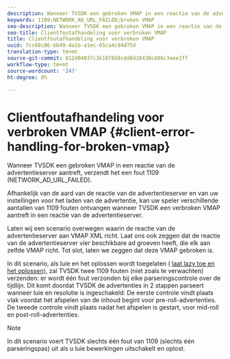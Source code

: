 ```yaml
---
description: Wanneer TVSDK een gebroken VMAP in een reactie van de advertentieserver aantreft, verzendt het een fout 1109 (NETWORK_AD_URL_FAILED).
keywords: 1109;NETWORK_AD_URL_FAILED;broken VMAP
seo-description: Wanneer TVSDK een gebroken VMAP in een reactie van de advertentieserver aantreft, verzendt het een fout 1109 (NETWORK_AD_URL_FAILED).
seo-title: Clientfoutafhandeling voor verbroken VMAP
title: Clientfoutafhandeling voor verbroken VMAP
uuid: 7cc68c86-bb49-4a1b-a1ec-65ca4c94d75d
translation-type: tm+mt
source-git-commit: 812d04037c3b18f8d8cdd0d18430c686c3eee1ff
workflow-type: tm+mt
source-wordcount: '247'
ht-degree: 0%

---
```



# Clientfoutafhandeling voor verbroken VMAP {#client-error-handling-for-broken-vmap}

Wanneer TVSDK een gebroken VMAP in een reactie van de advertentieserver aantreft, verzendt het een fout 1109 (NETWORK_AD_URL_FAILED).

Afhankelijk van de aard van de reactie van de advertentieserver en van uw instellingen voor het laden van de advertentie, kan uw speler verschillende aantallen van 1109 fouten ontvangen wanneer TVSDK een verbroken VMAP aantreft in een reactie van de advertentieserver.

Laten wij een scenario overwegen waarin de reactie van de advertentieserver aan VMAP XML richt. Laat ons ook zeggen dat de reactie van de advertentieserver vier beschikbare ad groeven heeft, die elk aan zelfde VMAP richt. Tot slot, laten we zeggen dat deze VMAP gebroken is.

In dit scenario, als luie en het oplossen wordt toegelaten ( [laat lazy toe en het oplossen](../../../tvsdk-2.7-for-android/ad-insertion/c-psdk-android-2.7-lazy-ad-resolving/t-psdk-android-2.7-enable-lazy-ad-resolving.md)), zal TVSDK twee 1109 fouten (niet zoals te verwachten) verzenden: er wordt één fout verzonden bij elke parseringscontrole over de tijdlijn. Dit komt doordat TVSDK de advertenties in 2 stappen parseert wanneer luie en resolutie is ingeschakeld: De eerste controle vindt plaats vlak voordat het afspelen van de inhoud begint voor pre-roll-advertenties. De tweede controle vindt plaats nadat het afspelen is gestart, voor mid-roll en post-roll-advertenties.

>[!NOTE]
>
>In dit scenario voert TVSDK slechts één fout van 1109 (slechts één parseringspas) uit als u luie bewerkingen uitschakelt en oplost.

